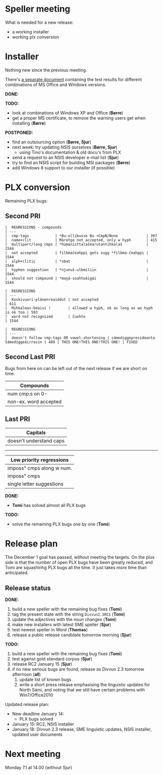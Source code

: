 # Speller meeting

What is needed for a new release:
* a working installer
* working plx conversion

# Installer

Nothing new since the previous meeting.

There's [a separate document](WindowsInstallationTest.html) containing the test results for different combinations of MS Office and Windows  versions.

**DONE:**

**TODO:**
* look at combinations of Windows XP and Office (**Børre**)
* get a proper MS certificate, to remove the warning users get when installing (**Børre**)

**POSTPONED:**
* find an outsourcing option (**Børre, Sjur**)
* next week: try updating NSIS ourselves (**Børre, Sjur**)
    - using Tino's documentation & old docu's from PLX
* send a request to an NSIS developer e-mail list (**Sjur**)
* try to find an NSIS script for building MSI packages (**Børre**)
* add Windows 8 support to our installer (if possible)

# PLX conversion

Remaining PLX bugs:

## Second PRI

```
|  REGRESSIONS - compounds
| ---
|  cmp-tags            | *Bu-ollibusse Bu +CmpN/None             | 397
|  name+clit           | Máretgo not accepted, only w hyph       | 415
|  multipart/long cmps | *humanisttalašearutantihkalaš           | 1544
|  not accepted        | filbmačeahppi gets sugg *filbma-čeahppi | 1544
|  alph+clitic         | *sbat                                   | 1544
|  hyphen suggestion   | *njunuš-ulbmiliin                       | 1544
|  should not compound | *maŋá-soahteáigái                       | 1544

|  REGRESSIONS
| ---
|  Koskivuori-plánenreaiddut | not accepted                                    | 611
|  Mihkalmas-beaivi !        | allowed w hyph, ok as long as wo hyph is ok too | 593
|  word not recognized       | čuohte                                          | 1544

|  REGRESSIONS
| ---
|  doesn't follow cmp-tags OR vowel-shortening | sámediggepresideanta Sámediggeáirrasin | 489 | THIS ONE!THIS ONE!THIS ONE! | FIXED
```

## Second Last PRI

Bugs from here on can be left out of the next release if we are short on time.

|  Compounds
| ---
|  num cmp:s on 0-       | 051-nummarat | 631
|  non-ex. word accepted | saame        | 658 | FIXED FIXED FIXED!

## Last PRI

|  Capitals
| ---
|  doesn't understand caps | 1700-LOHKU | 647

----

|  Low priority regressions
| ---
|  imposs" cmps along w num. | 0-geažideapmigárvu (geažideapmigárvu is impossible) | 536,1145 | NO SUGGESTIONS - GOOD - BUT:
|  imposs" cmps              | sákkasteapmifierbmi > aseákkasteapmifierbmi   etc   | 536      | not a big deal
|  single letter suggestions | đ                                                   | 461      | not a big deal

**DONE:**
* **Tomi** has solved almost all PLX bugs

**TODO:**
* solve the remaining PLX bugs one by one (**Tomi**)

# Release plan

The December 1 goal has passed, without meeting the targets. On the plus side is that the number of open PLX bugs have been greatly reduced, and Tomi are squashinhg PLX bugs all the time. It just takes more time than anticipated.

## Release status

**DONE:**
1. build a new speller with the remaining bug fixes (**Tomi**)
1. tag the present state with the string `Divvun2.3RC1` (**Tomi**)
1. update the adjectives with the noun changes (**Tomi**)
1. make new installers with latest SME speller (**Sjur**)
1. test newest speller in Word (**Thomas**)
1. release a public release candidate tomorrow morning (**Sjur**)

**TODO:**
1. build a new speller with the remaining bug fixes (**Tomi**)
1. test against gold standard corpus (**Sjur**)
1. release RC2 January 15 (**Sjur**)
1. if no new serious bugs are found, release as Divvun 2.3 tomorrow afternoon (**all**)
    1. update list of known bugs
    1. write a short press release emphasising the linguistic updates for North Sámi, and noting that we still have certain problems with Win7/Office2010

Updated release plan:

* New deadline January 14:
    - PLX bugs solved
* January 15: RC2, NSIS installer
* January 18: Divvun 2.3 release, SME linguistic updates, NSIS installer, updated user documents

# Next meeting

Monday 7.1 at 14.00 (without Sjur)
